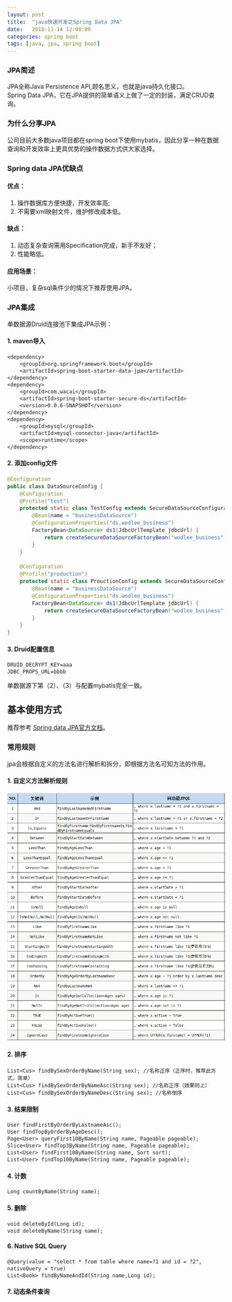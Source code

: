```yaml
---
layout: post
title:  "java快速开发之Spring Data JPA"
date:   2018-11-14 12:00:00
categories: spring boot
tags: [java, jpa, spring boot]
---
```


### JPA简述
JPA全称Java Persistence API,顾名思义，也就是java持久化接口。  
Spring Data JPA，它在JPA提供的简单语义上做了一定的封装，满足CRUD查询。


### 为什么分享JPA
公司目前大多数java项目都在spring boot下使用mybatis，因此分享一种在数据查询和开发效率上更具优势的操作数据方式供大家选择。
<!-- more -->

### Spring data JPA优缺点
#### 优点： 
1. 操作数据库方便快捷，开发效率高;  
2. 不需要xml映射文件，维护修改成本低。  

#### 缺点： 
1. 动态复杂查询需用Specification完成，新手不友好； 
2. 性能略低。  

#### 应用场景：  
   小项目，复杂sql条件少的情况下推荐使用JPA。

### JPA集成  
单数据源Druid连接池下集成JPA示例：
#### 1. maven导入
```
<dependency>
    <groupId>org.springframework.boot</groupId>
    <artifactId>spring-boot-starter-data-jpa</artifactId>
</dependency>
<dependency>
    <groupId>com.wacai</groupId>
    <artifactId>spring-boot-starter-secure-ds</artifactId>
    <version>0.0.6-SNAPSHOT</version>
</dependency>
<dependency>
    <groupId>mysql</groupId>
    <artifactId>mysql-connector-java</artifactId>
    <scope>runtime</scope>
</dependency>
```

#### 2. 添加config文件
```java  
@Configuration
public class DataSourceConfig {
    @Configuration
    @Profile("test")
    protected static class TestConfig extends SecureDataSourceConfiguration {
        @Bean(name = "businessDataSource")
        @ConfigurationProperties("ds.wodlee_business")
        FactoryBean<DataSource> ds1(JdbcUrlTemplate jdbcUrl) {
            return createSecureDataSourceFactoryBean("wodlee_business", jdbcUrl);
        }
    }

    @Configuration
    @Profile("production")
    protected static class ProuctionConfig extends SecureDataSourceConfiguration {
        @Bean(name = "businessDataSource")
        @ConfigurationProperties("ds.wodlee_business")
        FactoryBean<DataSource> ds1(JdbcUrlTemplate jdbcUrl) {
            return createSecureDataSourceFactoryBean("wodlee_business", jdbcUrl);
        }
    }
}
```

#### 3. Druid配置信息
```
DRUID_DECRYPT_KEY=aaa
JDBC_PROPS_URL=bbbb
```

单数据源下第（2）、（3）与配置mybatis完全一致。

## 基本使用方式
推荐参考 [Spring data JPA官方文档](https://docs.spring.io/spring-data/jpa/docs/2.1.2.RELEASE/reference/html/)。

### 常用规则
jpa会根据自定义的方法名进行解析和拆分，即根据方法名可知方法的作用。  

#### 1. 自定义方法解析规则
![jpa_rule](/img/jpa_rule.png)

#### 2. 排序
```
List<Cus> findBySexOrderByName(String sex); //名称正序（正序时，推荐此方式，简单）
List<Cus> findBySexOrderByNameAsc(String sex); //名称正序（效果同上）
List<Cus> findBySexOrderByNameDesc(String sex); //名称倒序
```  

#### 3. 结果限制
```
User findFirstByOrderByLastnameAsc();
User findTopByOrderByAgeDesc();
Page<User> queryFirst10ByName(String name, Pageable pageable);
Slice<User> findTop3ByName(String name, Pageable pageable);
List<User> findFirst10ByName(String name, Sort sort);
List<User> findTop10ByName(String name, Pageable pageable);
```

#### 4. 计数
```
Long countByName(String name);
```

#### 5. 删除
```
void deleteById(Long id);
void deleteByName(String name);
```

#### 6. Native SQL Query
```
@Query(value = "select * from table where name=?1 and id = ?2", nativeQuery = true)
List<Book> findByNameAndId(String name,Long id);
```

#### 7. 动态条件查询
```java

```
